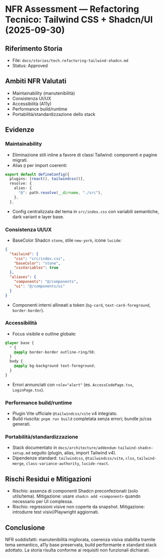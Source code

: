 # NFR Assessment — Refactoring Tecnico: Tailwind CSS + Shadcn/UI (2025-09-30)

## Riferimento Storia
- File: `docs/stories/tech.refactoring-tailwind-shadcn.md`
- Status: Approved

## Ambiti NFR Valutati
- Maintainability (manutenibilità)
- Consistenza UI/UX
- Accessibilità (A11y)
- Performance build/runtime
- Portabilità/standardizzazione dello stack

## Evidenze

### Maintainability
- Eliminazione stili inline a favore di classi Tailwind: componenti e pagine migrati.
- Alias `@` per import coerenti:
```1:14:apps/web/vite.config.ts
export default defineConfig({
  plugins: [react(), tailwindcss()],
  resolve: {
    alias: {
      "@": path.resolve(__dirname, "./src"),
    },
  },
```
- Config centralizzata del tema in `src/index.css` con variabili semantiche, dark variant e layer base.

### Consistenza UI/UX
- BaseColor Shadcn `stone`, stile `new-york`, icone `lucide`:
```1:18:apps/web/components.json
{
  "tailwind": {
    "css": "src/index.css",
    "baseColor": "stone",
    "cssVariables": true
  },
  "aliases": {
    "components": "@/components",
    "ui": "@/components/ui"
  }
}
```
- Componenti interni allineati a token (`bg-card`, `text-card-foreground`, `border-border`).

### Accessibilità
- Focus visibile e outline globale:
```113:120:apps/web/src/index.css
@layer base {
  * {
    @apply border-border outline-ring/50;
  }
  body {
    @apply bg-background text-foreground;
  }
}
```
- Errori annunciati con `role="alert"` (es. `AccessCodePage.tsx`, `LoginPage.tsx`).

### Performance build/runtime
- Plugin Vite ufficiale `@tailwindcss/vite` v4 integrato.
- Build riuscita: `pnpm run build` completata senza errori; bundle js/css generati.

### Portabilità/standardizzazione
- Stack documentato in `docs/architecture/addendum-tailwind-shadcn-setup.md` seguito (plugin, alias, import Tailwind v4).
- Dipendenze standard: `tailwindcss`, `@tailwindcss/vite`, `clsx`, `tailwind-merge`, `class-variance-authority`, `lucide-react`.

## Rischi Residui e Mitigazioni
- Rischio: assenza di componenti Shadcn preconfezionati (solo utils/tema). Mitigazione: usare `shadcn add <component>` quando necessario per UI complessa.
- Rischio: regressioni visive non coperte da snapshot. Mitigazione: introdurre test visivi/Playwright aggiornati.

## Conclusione
NFR soddisfatti: manutenibilità migliorata, coerenza visiva stabilita tramite tema semantico, a11y base preservata, build performante e standard stack adottato. La storia risulta conforme ai requisiti non funzionali dichiarati.
